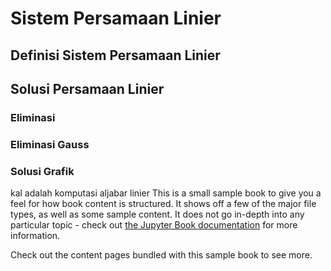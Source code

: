 # Sistem Persamaan Linier
## Definisi Sistem Persamaan Linier
## Solusi Persamaan Linier
### Eliminasi 
### Eliminasi Gauss
### Solusi Grafik

kal adalah komputasi aljabar linier
This is a small sample book to give you a feel for how book content is
structured.
It shows off a few of the major file types, as well as some sample content.
It does not go in-depth into any particular topic - check out [the Jupyter Book documentation](https://jupyterbook.org) for more information.

Check out the content pages bundled with this sample book to see more.

```{tableofcontents}
```
